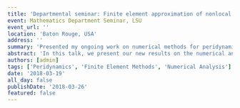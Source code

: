 ```yaml
---
title: 'Departmental seminar: Finite element approximation of nonlocal fracture models'
event: Mathematics Department Seminar, LSU
event_url: ''
location: 'Baton Rouge, USA'
address: ''
summary: 'Presented my ongoing work on numerical methods for peridynamics and some convergence estimates'
abstract: 'In this talk, we present our new results on the numerical analysis of nonlocal fracture models. We begin by giving a brief introduction to the Peridynamic theory and the nonlocal potentials considered in our work. We consider a force interaction characterized by a double well potential. Here, one well, near zero strain, corresponds to the linear response of a material, and the other well, for large strain, corresponds to the softening of a material. We show the existence of a regularized model with evolving displacement field in either Hölder space or Sobolev space. Assuming exact solutions in Hölder space, we obtain apriori error estimates due to finite difference approximation. We show that the error converges to zero, uniformly in time, in the mean square norm. The rate depends on the nonlocal length scale and is proportional to O(Delta t + h^gamma / epsilon^2). Here h is the size of mesh, epsilon is the nonlocal length scale, Delta t is the size of time step, and gamma in (0,1] is the Hölder exponent. C is the constant independent of mesh size and size of time step and may depend on nonlocal length scale through the norm of the exact solution. We also study the finite element approximation and show that the error uniformly converges to zero at the rate O(Delta t + h^2/epsilon^2). We consider piecewise linear continuous elements. Theoretical claims are supported by numerical results. This is a joint work with Dr. Robert Lipton and is funded by the US Army Research Office under grant/award number W911NF1610456.'
authors: [admin]
tags: ['Peridynamics', 'Finite Element Methods', 'Numerical Analysis']
date: '2018-03-19'
all_day: false
publishDate: '2018-03-26'
featured: false
---
```

